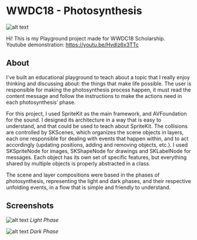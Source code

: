 # WWDC18 - Photosynthesis

![alt text](https://i.imgur.com/S4bGAIy.png)

Hi! This is my Playground project made for WWDC18 Scholarship.   
Youtube demonstration: https://youtu.be/HvdIz6x3TTc

## About
I've built an educational playground to teach about a topic that I really enjoy thinking and discussing about: the things that make life possible. 
The user is responsible for making the photosynthesis process happen, it must read the content message and follow the instructions to make the actions need in each photosynthesis’ phase.

For this project, I used SpriteKit as the main framework, and AVFoundation for the sound. I designed its architecture in a way that is easy to understand, and that could be used to teach about SpriteKit. The collisions are controlled by SKScenes, which organizes the scene objects in layers, each one responsible for dealing with events that happen within, and to act accordingly (updating positions, adding and removing objects, etc.). I used SKSpriteNode for images, SKShapeNode for drawings and SKLabelNode for messages. Each object has its own set of specific features, but everything shared by multiple objects is properly abstracted in a class.

The scene and layer compositions were based in the phases of photosynthesis, representing the light and dark phases, and their respective unfolding events, in a flow that is simple and friendly to understand. 


## Screenshots

![alt text](https://i.imgur.com/BqrNuPb.png)
*Light Phase*

![alt text](https://i.imgur.com/zdMu5hB.png)
*Dark Phase*
